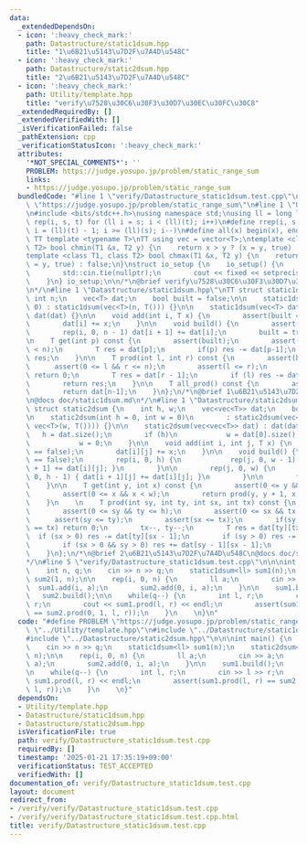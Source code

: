 ```yaml
---
data:
  _extendedDependsOn:
  - icon: ':heavy_check_mark:'
    path: Datastructure/static1dsum.hpp
    title: "1\u6B21\u5143\u7D2F\u7A4D\u548C"
  - icon: ':heavy_check_mark:'
    path: Datastructure/static2dsum.hpp
    title: "2\u6B21\u5143\u7D2F\u7A4D\u548C"
  - icon: ':heavy_check_mark:'
    path: Utility/template.hpp
    title: "verify\u7528\u30C6\u30F3\u30D7\u30EC\u30FC\u30C8"
  _extendedRequiredBy: []
  _extendedVerifiedWith: []
  _isVerificationFailed: false
  _pathExtension: cpp
  _verificationStatusIcon: ':heavy_check_mark:'
  attributes:
    '*NOT_SPECIAL_COMMENTS*': ''
    PROBLEM: https://judge.yosupo.jp/problem/static_range_sum
    links:
    - https://judge.yosupo.jp/problem/static_range_sum
  bundledCode: "#line 1 \"verify/Datastructure_static1dsum.test.cpp\"\n#define PROBLEM\
    \ \"https://judge.yosupo.jp/problem/static_range_sum\"\n#line 1 \"Utility/template.hpp\"\
    \n#include <bits/stdc++.h>\nusing namespace std;\nusing ll = long long;\n#define\
    \ rep(i, s, t) for (ll i = s; i < (ll)(t); i++)\n#define rrep(i, s, t) for (ll\
    \ i = (ll)(t) - 1; i >= (ll)(s); i--)\n#define all(x) begin(x), end(x)\n\n#define\
    \ TT template <typename T>\nTT using vec = vector<T>;\ntemplate <class T1, class\
    \ T2> bool chmin(T1 &x, T2 y) {\n    return x > y ? (x = y, true) : false;\n}\n\
    template <class T1, class T2> bool chmax(T1 &x, T2 y) {\n    return x < y ? (x\
    \ = y, true) : false;\n}\nstruct io_setup {\n    io_setup() {\n        ios::sync_with_stdio(false);\n\
    \        std::cin.tie(nullptr);\n        cout << fixed << setprecision(15);\n\
    \    }\n} io_setup;\n\n/*\n@brief verify\u7528\u30C6\u30F3\u30D7\u30EC\u30FC\u30C8\
    \n*/\n#line 1 \"Datastructure/static1dsum.hpp\"\nTT struct static1dsum {\n   \
    \ int n;\n    vec<T> dat;\n    bool built = false;\n\n    static1dsum(int n =\
    \ 0) : static1dsum(vec<T>(n, T())) {}\n\n    static1dsum(vec<T> dat) : n(dat.size()),\
    \ dat(dat) {}\n\n    void add(int i, T x) {\n        assert(built == false);\n\
    \        dat[i] += x;\n    }\n\n    void build() {\n        assert(built == false);\n\
    \        rep(i, 0, n - 1) dat[i + 1] += dat[i];\n        built = true;\n    }\n\
    \n    T get(int p) const {\n        assert(built);\n        assert(0 <= p && p\
    \ < n);\n        T res = dat[p];\n        if(p) res -= dat[p-1];\n        return\
    \ res;\n    }\n\n    T prod(int l, int r) const {\n        assert(built);\n  \
    \      assert(0 <= l && r <= n);\n        assert(l <= r);\n        if(l == r)\
    \ return 0;\n        T res = dat[r - 1];\n        if (l) res -= dat[l - 1];\n\
    \        return res;\n    }\n\n    T all_prod() const {\n        assert(built);\n\
    \        return dat[n-1];\n    }\n};\n/*\n@brief 1\u6B21\u5143\u7D2F\u7A4D\u548C\
    \n@docs doc/static1dsum.md\n*/\n#line 1 \"Datastructure/static2dsum.hpp\"\nTT\
    \ struct static2dsum {\n    int h, w;\n    vec<vec<T>> dat;\n    bool f = false;\n\
    \n    static2dsum(int h = 0, int w = 0)\n        : static2dsum(vec<vec<T>>(h,\
    \ vec<T>(w, T()))) {}\n\n    static2dsum(vec<vec<T>> dat) : dat(dat) {\n     \
    \   h = dat.size();\n        if (h)\n            w = dat[0].size();\n        else\n\
    \            w = 0;\n    }\n\n    void add(int i, int j, T x) {\n        assert(f\
    \ == false);\n        dat[i][j] += x;\n    }\n\n    void build() {\n        assert(f\
    \ == false);\n        rep(i, 0, h) {\n            rep(j, 0, w - 1) { dat[i][j\
    \ + 1] += dat[i][j]; }\n        }\n\n        rep(j, 0, w) {\n            rep(i,\
    \ 0, h - 1) { dat[i + 1][j] += dat[i][j]; }\n        }\n\n        f = true;\n\
    \    }\n\n    T get(int y, int x) const {\n        assert(0 <= y && y < h);\n\
    \        assert(0 <= x && x < w);\n        return prod(y, y + 1, x, x + 1);\n\
    \    }\n    \n    T prod(int sy, int ty, int sx, int tx) const {\n        assert(f);\n\
    \        assert(0 <= sy && ty <= h);\n        assert(0 <= sx && tx <= w);\n  \
    \      assert(sy <= ty);\n        assert(sx <= tx);\n        if(sy == ty || sx\
    \ == tx) return 0;\n        tx--, ty--;\n        T res = dat[ty][tx];\n      \
    \  if (sx > 0) res -= dat[ty][sx - 1];\n        if (sy > 0) res -= dat[sy - 1][tx];\n\
    \        if (sx > 0 && sy > 0) res += dat[sy - 1][sx - 1];\n        return res;\n\
    \    }\n};\n/*\n@brief 2\u6B21\u5143\u7D2F\u7A4D\u548C\n@docs doc/static2dsum.md\n\
    */\n#line 5 \"verify/Datastructure_static1dsum.test.cpp\"\n\n\nint main() {\n\
    \    int n, q;\n    cin >> n >> q;\n    static1dsum<ll> sum1(n);\n    static2dsum<ll>\
    \ sum2(1, n);\n\n    rep(i, 0, n) {\n        ll a;\n        cin >> a;\n      \
    \  sum1.add(i, a);\n        sum2.add(0, i, a);\n    }\n\n    sum1.build();\n \
    \   sum2.build();\n\n    while(q--) {\n        int l, r;\n        cin >> l >>\
    \ r;\n        cout << sum1.prod(l, r) << endl;\n        assert(sum1.prod(l, r)\
    \ == sum2.prod(0, 1, l, r));\n    }\n    \n}\n"
  code: "#define PROBLEM \"https://judge.yosupo.jp/problem/static_range_sum\"\n#include\
    \ \"../Utility/template.hpp\"\n#include \"../Datastructure/static1dsum.hpp\"\n\
    #include \"../Datastructure/static2dsum.hpp\"\n\n\nint main() {\n    int n, q;\n\
    \    cin >> n >> q;\n    static1dsum<ll> sum1(n);\n    static2dsum<ll> sum2(1,\
    \ n);\n\n    rep(i, 0, n) {\n        ll a;\n        cin >> a;\n        sum1.add(i,\
    \ a);\n        sum2.add(0, i, a);\n    }\n\n    sum1.build();\n    sum2.build();\n\
    \n    while(q--) {\n        int l, r;\n        cin >> l >> r;\n        cout <<\
    \ sum1.prod(l, r) << endl;\n        assert(sum1.prod(l, r) == sum2.prod(0, 1,\
    \ l, r));\n    }\n    \n}"
  dependsOn:
  - Utility/template.hpp
  - Datastructure/static1dsum.hpp
  - Datastructure/static2dsum.hpp
  isVerificationFile: true
  path: verify/Datastructure_static1dsum.test.cpp
  requiredBy: []
  timestamp: '2025-01-21 17:35:19+09:00'
  verificationStatus: TEST_ACCEPTED
  verifiedWith: []
documentation_of: verify/Datastructure_static1dsum.test.cpp
layout: document
redirect_from:
- /verify/verify/Datastructure_static1dsum.test.cpp
- /verify/verify/Datastructure_static1dsum.test.cpp.html
title: verify/Datastructure_static1dsum.test.cpp
---
```

